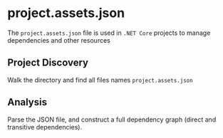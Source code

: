 # project.assets.json

The `project.assets.json` file is used in `.NET Core` projects to manage dependencies and other resources

## Project Discovery

Walk the directory and find all files names `project.assets.json`

## Analysis

Parse the JSON file, and construct a full dependency graph (direct and transitive dependencies).

